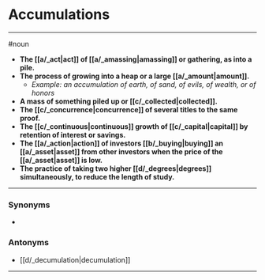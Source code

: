 # Accumulations
---
#noun
- **The [[a/_act|act]] of [[a/_amassing|amassing]] or gathering, as into a pile.**
- **The process of growing into a heap or a large [[a/_amount|amount]].**
	- _Example: an accumulation of earth, of sand, of evils, of wealth, or of honors_
- **A mass of something piled up or [[c/_collected|collected]].**
- **The [[c/_concurrence|concurrence]] of several titles to the same proof.**
- **The [[c/_continuous|continuous]] growth of [[c/_capital|capital]] by retention of interest or savings.**
- **The [[a/_action|action]] of investors [[b/_buying|buying]] an [[a/_asset|asset]] from other investors when the price of the [[a/_asset|asset]] is low.**
- **The practice of taking two higher [[d/_degrees|degrees]] simultaneously, to reduce the length of study.**
---
### Synonyms
- 
### Antonyms
- [[d/_decumulation|decumulation]]
---

